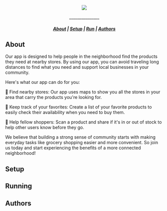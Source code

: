 <p align="center">
  <img src="https://i.ibb.co/C0FgRXb/Bildschirmfoto-2023-02-18-um-10-55-14-removebg-preview.png" border="0">
</p>

<p align="center">
<p align="center">_______________</p>
</p>

<h5 align="center">
  <a href="#About">About</a>  |
  <a href="#Setup">Setup</a>  |
  <a href="#Running">Run</a>  |
  <a href="#Authors">Authors</a>
</h5>

## About

Our app is designed to help people in the neighborhood find the products they need at nearby stores. By using our app, you can avoid traveling long distances to find what you need and support local businesses in your community. 

Here's what our app can do for you:


📍 Find nearby stores: Our app uses maps to show you all the stores in your area that carry the products you're looking for.

💜 Keep track of your favorites: Create a list of your favorite products to easily check their availability when you need to buy them.

🤝 Help fellow shoppers: Scan a product and share if it's in or out of stock to help other users know before they go.

We believe that building a strong sense of community starts with making everyday tasks like grocery shopping easier and more convenient. So join us today and start experiencing the benefits of a more connected neighborhood!

## Setup

## Running

## Authors
